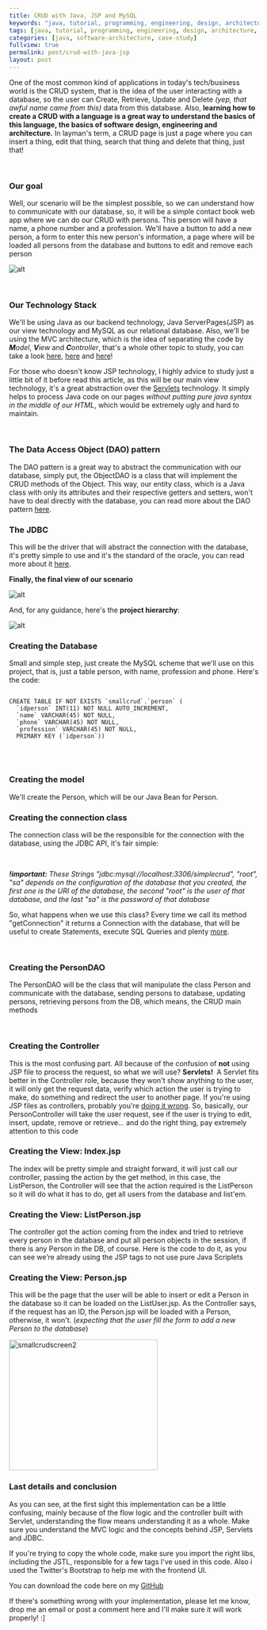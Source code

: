 ```yaml
---
title: CRUD with Java, JSP and MySQL
keywords: "java, tutorial, programming, engineering, design, architecture, jsp, crud"
tags: [java, tutorial, programming, engineering, design, architecture, jsp, crud]
categories: [java, software-architecture, case-study]
fullview: true
permalink: post/crud-with-java-jsp
layout: post
---
```


<p>One of the most common kind of applications in today's tech/business world is the CRUD system, that is the idea of the user interacting with a database, so the user can Create, Retrieve, Update and Delete <em>(yep, that awful name came from this)</em> data from this database. Also, <strong>learning how to create a CRUD with a language is a great way to understand the basics of this language, the basics of software design, engineering and architecture.</strong> In layman's term, a CRUD page is just a page where you can insert a thing, edit that thing, search that thing and delete that thing, just that!</p>
&nbsp;
<!--more-->
<h3>Our goal</h3>
<p>Well, our scenario will be the simplest possible, so we can understand how to communicate with our database, so, it will be a simple contact book web app where we can do our CRUD with persons. This person will have <!--more--> a name, a phone number and a profession. We'll have a button to add a new person, a form to enter this new person's information, a page where will be loaded all persons from the database and buttons to edit and remove each person</p>

![alt](/content/images/2015/06/smallcrudscreen-1024x300.png)

&nbsp;
&nbsp;
<h3>Our Technology Stack</h3>
<p>We'll be using Java as our backend technology, Java ServerPages(JSP) as our view technology and MySQL as our relational database. Also, we'll be using the MVC architecture, which is the idea of separating the code by <em><strong>M</strong>odel</em>, <em><strong>V</strong>iew</em> and <em><strong>C</strong>ontroller</em>, that's a whole other topic to study, you can take a look <a href="http://blog.codinghorror.com/understanding-model-view-controller/">here</a>, <a href="http://code.tutsplus.com/tutorials/mvc-for-noobs--net-10488">here</a> and <a href="http://www.bennadel.com/blog/2379-a-better-understanding-of-mvc-model-view-controller-thanks-to-steven-neiland.htm">here</a>!</p>
<p>For those who doesn't know JSP technology, I highly advice to study just a little bit of it before read this article, as this will be our main view technology, it's a great abstraction over the <a href="http://www.ntu.edu.sg/home/ehchua/programming/java/JavaServlets.html">Servlets</a> technology. It simply helps to process Java code on our pages <em>without putting pure java syntax in the middle of our HTML</em>, which would be extremely ugly and hard to maintain.</p>
&nbsp;
<h3>The Data Access Object (DAO) pattern</h3>
<p>The DAO pattern is a great way to abstract the communication with our database, simply put, the ObjectDAO is a class that will implement the CRUD methods of the Object. This way, our entity class, which is a Java class with only its attributes and their respective getters and setters, won't have to deal directly with the database, you can read more about the DAO pattern <a href="http://www.oracle.com/technetwork/java/dataaccessobject-138824.html">here</a>.</p>

<h3>The JDBC</h3>
<p>This will be the driver that will abstract the connection with the database, it's pretty simple to use and it's the standard of the oracle, you can read more about it <a href="http://www.oracle.com/technetwork/java/overview-141217.html">here</a>.</p>

<p><strong>Finally, the final view of our scenario</strong></p>

![alt](/content/images/2015/06/SmallCRUD1.png)

<p>And, for any guidance, here's the <strong>project hierarchy</strong>:</p>

![alt](/content/images/2015/06/smallcrudhierarchy.png)


<h3>Creating the Database</h3>
<p>Small and simple step, just create the MySQL scheme that we'll use on this project, that is, just a table person, with name, profession and phone. Here's the code:</p>
<pre>
<code class="sql hljs">
CREATE TABLE IF NOT EXISTS `smallcrud`.`person` (
  `idperson` INT(11) NOT NULL AUTO_INCREMENT,
  `name` VARCHAR(45) NOT NULL,
  `phone` VARCHAR(45) NOT NULL,
  `profession` VARCHAR(45) NOT NULL,
  PRIMARY KEY (`idperson`))
</code>
</pre>
&nbsp;
<h3>Creating the model</h3>
<p>We'll create the Person, which will be our Java Bean for Person.</p>

<script src="https://gist.github.com/digorithm/6c1612d01d4c58c45282.js"></script>

<h3>Creating the connection class</h3>
<p>The connection class will be the responsible for the connection with the database, using the JDBC API, it's fair simple:</p>  

<script src="https://gist.github.com/digorithm/ed84ed8467c8e0813eca.js"></script>

<p><em><strong>!important: </strong>These Strings "jdbc:mysql://localhost:3306/simplecrud", "root", "sa" depends on the configuration of the database that you created, the first one is the URI of the database, the second "root" is the user of that database, and the last "sa" is the password of that database</em></p>

<p>So, what happens when we use this class? Every time we call its method "getConnection" it returns a Connection with the database, that will be useful to create Statements, execute SQL Queries and plenty <a href="http://docs.oracle.com/javase/7/docs/api/java/sql/Connection.html">more</a>.</p>
&nbsp;
<h3>Creating the PersonDAO</h3>
<p>The PersonDAO will be the class that will manipulate the class Person and communicate with the database, sending persons to database, updating persons, retrieving persons from the DB, which means, the CRUD main methods</p>

<script src="https://gist.github.com/digorithm/4177708c2bf222920845.js"></script>

&nbsp;
<h3>Creating the Controller</h3>

<p>This is the most confusing part. All because of the confusion of <strong>not</strong> using JSP file to process the request, so what we will use? <strong>Servlets! </strong> A Servlet fits better in the Controller role, because they won't show anything to the user, it will only get the request data, verify which action the user is trying to make, do something and redirect the user to another page. If you're using JSP files as controllers, probably you're <a href="http://www.geekinterview.com/question_details/37537">doing it wrong</a>. So, basically, our PersonController will take the user request, see if the user is trying to edit, insert, update, remove or retrieve... and do the right thing, pay extremely attention to this code</p>

<script src="https://gist.github.com/digorithm/1f86192880faa70760a7.js"></script>

<h3>Creating the View: Index.jsp</h3>

<p>The index will be pretty simple and straight forward, it will just call our controller, passing the action by the get method, in this case, the ListPerson, the Controller will see that the action required is the ListPerson so it will do what it has to do, get all users from the database and list'em.</p>

<script src="https://gist.github.com/digorithm/bb8cc63c5efb47f59c74.js"></script>
<h3>Creating the View: ListPerson.jsp</h3>

The controller got the action coming from the index and tried to retrieve every person in the database and put all person objects in the session, if there is any Person in the DB, of course. Here is the code to do it, as you can see we’re already using the JSP tags to not use pure Java Scriplets  

<script src="https://gist.github.com/digorithm/bcb0acccceeb8a652b8f.js"></script>

<h3>Creating the View: Person.jsp</h3>
<p>This will be the page that the user will be able to insert or edit a Person in the database so it can be loaded on the ListUser.jsp. As the Controller says, if the request has an ID, the Person.jsp will be loaded with a Person, otherwise, it won't. (<em>expecting that the user fill the form to add a new Person to the database</em>)</p>

<a href="http://www.universocomputacao.com/wp-content/uploads/2014/07/smallcrudscreen2.png"><img class="aligncenter wp-image-74 size-medium" src="http://www.universocomputacao.com/wp-content/uploads/2014/07/smallcrudscreen2-300x263.png" alt="smallcrudscreen2" width="300" height="263" /></a>


<script src="https://gist.github.com/digorithm/c312976f8ddb79d71051.js"></script>

<h3>Last details and conclusion</h3>
<p>As you can see, at the first sight this implementation can be a little confusing, mainly because of the flow logic and the controller built with Servlet, understanding the flow means understanding it as a whole. Make sure you understand the MVC logic and the concepts behind JSP, Servlets and JDBC.</p>

<p>If you're trying to copy the whole code, make sure you import the right libs, including the JSTL, responsible for a few tags I've used in this code. Also i used the Twitter's Bootstrap to help me with the frontend UI.</p>

<p>You can download the code here on my <a href="https://github.com/digorithm/SmallCRUD">GitHub</a></p>

<p>If there's something wrong with your implementation, please let me know, drop me an email or post a comment here and I'll make sure it will work properly! :]</p>

